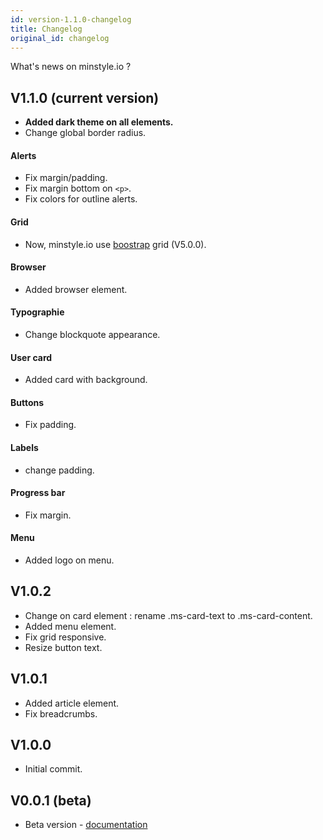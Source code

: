 ```yaml
---
id: version-1.1.0-changelog
title: Changelog
original_id: changelog
---
```


What's news on minstyle.io ?

## V1.1.0 (current version)

* **Added dark theme on all elements.**
* Change global border radius.

#### Alerts
* Fix margin/padding.
* Fix margin bottom on `<p>`.
* Fix colors for outline alerts.

#### Grid
* Now, minstyle.io use [boostrap](https://getbootstrap.com/docs/4.5/layout/grid/) grid (V5.0.0).

#### Browser
* Added browser element.

#### Typographie
* Change blockquote appearance.

#### User card
* Added card with background.

#### Buttons
* Fix padding.

#### Labels
* change padding.

#### Progress bar
* Fix margin.

#### Menu
* Added logo on menu.

## V1.0.2
* Change on card element : rename .ms-card-text to .ms-card-content.
* Added menu element.
* Fix grid responsive.
* Resize button text.

## V1.0.1
* Added article element.
* Fix breadcrumbs.

## V1.0.0
* Initial commit.


## V0.0.1 (beta)
* Beta version - [documentation](https://v0.minstyle.io)